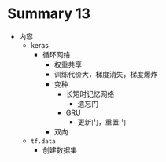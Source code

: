 # Summary 13

* 内容
    * keras
        * 循环网络
            * 权重共享
            * 训练代价大，梯度消失，梯度爆炸
            * 变种
                * 长短时记忆网络
                    * 遗忘门
                * GRU
                    * 更新门，重置门
            * 双向
    * `tf.data`
        * 创建数据集
